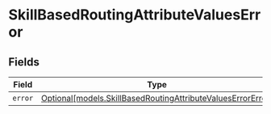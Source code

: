 # SkillBasedRoutingAttributeValuesError


## Fields

| Field                                                                                                                  | Type                                                                                                                   | Required                                                                                                               | Description                                                                                                            |
| ---------------------------------------------------------------------------------------------------------------------- | ---------------------------------------------------------------------------------------------------------------------- | ---------------------------------------------------------------------------------------------------------------------- | ---------------------------------------------------------------------------------------------------------------------- |
| `error`                                                                                                                | [Optional[models.SkillBasedRoutingAttributeValuesErrorError]](../models/skillbasedroutingattributevalueserrorerror.md) | :heavy_minus_sign:                                                                                                     | N/A                                                                                                                    |